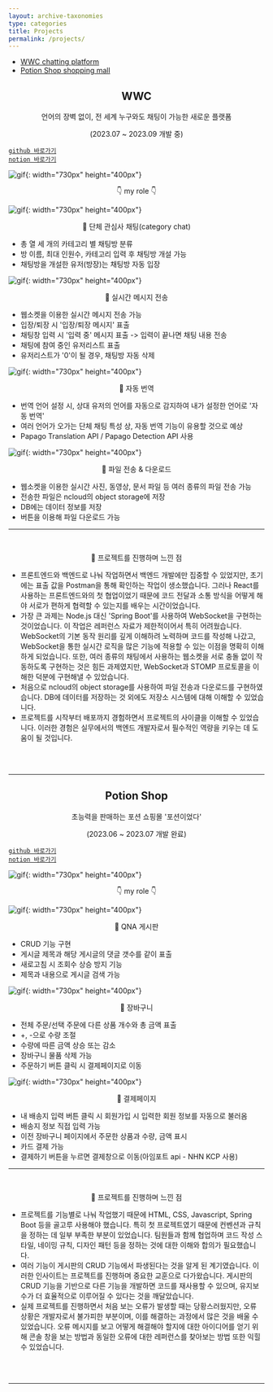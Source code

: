 ```yaml
---
layout: archive-taxonomies
type: categories
title: Projects
permalink: /projects/
---   
```

<style>
.center-text {
  text-align: center;
}
</style>
 
<div class="taxonomies-wrapper">
  <ul class="taxonomies">
    <li><a class="taxonomy" href="#wwc">
      <span>WWC</span>
      <span class="taxonomy-count">chatting platform</span>
    </a></li>
    <li><a class="taxonomy" href="#potion">
      <span>Potion Shop</span>
      <span class="taxonomy-count">shopping mall</span>
    </a></li>
  </ul>
</div>
  <h2 class = "center-text" id="wwc">WWC</h2>  
  <p class = "center-text">언어의 장벽 없이, 전 세계 누구와도 채팅이 가능한 새로운 플랫폼</p>
  <p class = "center-text">(2023.07 ~ 2023.09 개발 중)</p>
 
[`github 바로가기`](https://github.com/bonugg/WorldChatProject)  
[`notion 바로가기`](https://eseulssi.notion.site/WWC-worldwide-chat-8b3d1599f3ec40fa95bb730569adb5ab?pvs=4)<br/>
  
![gif](main.gif){: width="730px" height="400px"}<br/>  
<p class = "center-text">&#128071; my role &#128071;</p> 

![gif](cateroom.gif){: width="730px" height="400px"}<br/> 
<p class = "center-text">&#128204; 단체 관심사 채팅(category chat)</p>   

- 총 열 세 개의 카테고리 별 채팅방 분류
- 방 이름, 최대 인원수, 카테고리 입력 후 채팅방 개설 가능
- 채팅방을 개설한 유저(방장)는 채팅방 자동 입장

![gif](cateChatting.gif){: width="730px" height="400px"}<br/>
<p class = "center-text">&#128204; 실시간 메시지 전송</p>

- 웹소켓을 이용한 실시간 메시지 전송 가능
- 입장/퇴장 시 '입장/퇴장 메시지' 표출
- 채팅창 입력 시 '입력 중' 메시지 표출 -> 입력이 끝나면 채팅 내용 전송
- 채팅에 참여 중인 유저리스트 표출
- 유저리스트가 '0'이 될 경우, 채팅방 자동 삭제

![gif](cateChatting.gif){: width="730px" height="400px"}<br/>
<p class = "center-text">&#128204; 자동 번역</p>

- 번역 언어 설정 시, 상대 유저의 언어를 자동으로 감지하여 내가 설정한 언어로 '자동 번역'
- 여러 언어가 오가는 단체 채팅 특성 상, 자동 번역 기능이 유용할 것으로 예상
- Papago Translation API / Papago Detection API 사용


![gif](fileupload.gif){: width="730px" height="400px"}<br/>
<p class = "center-text">&#128204; 파일 전송 & 다운로드</p>

- 웹소켓을 이용한 실시간 사진, 동영상, 문서 파일 등 여러 종류의 파일 전송 가능
- 전송한 파일은 ncloud의 object storage에 저장
- DB에는 데이터 정보를 저장
- 버튼을 이용해 파일 다운로드 가능
<hr>
<br/>
<p class = "center-text">&#128221; 프로젝트를 진행하며 느낀 점</p>

- 프론트엔드와 백엔드로 나눠 작업하면서 백엔드 개발에만 집중할 수 있었지만, 초기에는 표출 값을 Postman을 통해 확인하는 작업이 생소했습니다. 그러나 React를 사용하는 프론트엔드와의 첫 협업이었기 때문에 코드 전달과 소통 방식을 어떻게 해야 서로가 편하게 협력할 수 있는지를 배우는 시간이었습니다.
- 가장 큰 과제는 Node.js 대신 'Spring Boot'를 사용하여 WebSocket을 구현하는 것이었습니다. 이 작업은 레퍼런스 자료가 제한적이어서 특히 어려웠습니다. WebSocket의 기본 동작 원리를 깊게 이해하려 노력하며 코드를 작성해 나갔고, WebSocket을 통한 실시간 로직을 많은 기능에 적용할 수 있는 이점을 명확히 이해하게 되었습니다. 또한, 여러 종류의 채팅에서 사용하는 웹소켓을 서로 충돌 없이 작동하도록 구현하는 것은 힘든 과제였지만, WebSocket과 STOMP 프로토콜을 이해한 덕분에 구현해낼 수 있었습니다.
- 처음으로 ncloud의 object storage를 사용하여 파일 전송과 다운로드를 구현하였습니다. DB에 데이터를 저장하는 것 외에도 저장소 시스템에 대해 이해할 수 있었습니다.
- 프로젝트를 시작부터 배포까지 경험하면서 프로젝트의 사이클을 이해할 수 있었습니다. 이러한 경험은 실무에서의 백엔드 개발자로서 필수적인 역량을 키우는 데 도움이 될 것입니다.


<br/><br/>
<hr>
<h2 class = "center-text" id="potion">Potion Shop</h2>
<p class = "center-text">초능력을 판매하는 포션 쇼핑몰 '포션이었다'</p>
<p class = "center-text">(2023.06 ~ 2023.07 개발 완료)</p>

[`github 바로가기`](https://github.com/three-team1/main/tree/main)<br/>
[`notion 바로가기`](https://eseulssi.notion.site/Potion-Shop-e167e0bc5d1742d8827ae734eee06ee7?pvs=4)<br/>
    
![gif](potion.gif){: width="730px" height="400px"}<br/>
<p class = "center-text">&#128071; my role &#128071;</p>  

![gif](qna.gif){: width="730px" height="400px"}   
<p class = "center-text">&#128204; QNA 게시판</p>

- CRUD 기능 구현 
- 게시글 제목과 해당 게시글의 댓글 갯수를 같이 표출
- 새로고침 시 조회수 상승 방지 기능
- 제목과 내용으로 게시글 검색 가능 

![gif](cart.gif){: width="730px" height="400px"}<br/>
<p class = "center-text">&#128204; 장바구니</p>

- 전체 주문/선택 주문에 다른 상품 개수와 총 금액 표출
- +, -으로 수량 조절
- 수량에 따른 금액 상승 또는 감소
- 장바구니 물품 삭제 가능
- 주문하기 버튼 클릭 시 결제페이지로 이동

![gif](pay.gif){: width="730px" height="400px"}<br/>
<p class = "center-text">&#128204; 결제페이지</p>

- 내 배송지 입력 버튼 클릭 시 회원가입 시 입력한 회원 정보를 자동으로 불러옴
- 배송지 정보 직접 입력 가능
- 이전 장바구니 페이지에서 주문한 상품과 수량, 금액 표시
- 카드 결제 가능
- 결제하기 버튼을 누르면 결제창으로 이동(아임포트 api - NHN KCP 사용)
<hr>
<br/>
<p class = "center-text">&#128221; 프로젝트를 진행하며 느낀 점</p>

- 프로젝트를 기능별로 나눠 작업했기 때문에 HTML, CSS, Javascript, Spring Boot 등을 골고루 사용해야 했습니다. 특히 첫 프로젝트였기 때문에 컨벤션과 규칙을 정하는 데 일부 부족한 부분이 있었습니다. 팀원들과 함께 협업하며 코드 작성 스타일, 네이밍 규칙, 디자인 패턴 등을 정하는 것에 대한 이해와 합의가 필요했습니다.
- 여러 기능이 게시판의 CRUD 기능에서 파생된다는 것을 알게 된 계기였습니다. 이러한 인사이트는 프로젝트를 진행하며 중요한 교훈으로 다가왔습니다. 게시판의 CRUD 기능을 기반으로 다른 기능을 개발하면 코드를 재사용할 수 있으며, 유지보수가 더 효율적으로 이루어질 수 있다는 것을 깨달았습니다. 
- 실제 프로젝트를 진행하면서 처음 보는 오류가 발생할 때는 당황스러웠지만, 오류 상황은 개발자로서 불가피한 부분이며, 이를 해결하는 과정에서 많은 것을 배울 수 있었습니다. 오류 메시지를 보고 어떻게 해결해야 할지에 대한 아이디어를 얻기 위해 콘솔 창을 보는 방법과 동일한 오류에 대한 레퍼런스를 찾아보는 방법 또한 익힐 수 있었습니다.

<br/>
<br/>
<hr>


  